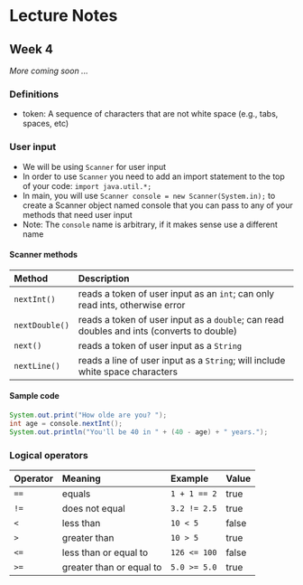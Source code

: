 # Lecture Notes
## Week 4

_More coming soon ..._

### Definitions
* token: A sequence of characters that are not white space (e.g., tabs, spaces, etc)

### User input

* We will be using `Scanner` for user input
* In order to use `Scanner` you need to add an import statement to the top of your code: `import java.util.*;`
* In main, you will use `Scanner console = new Scanner(System.in);` to create a Scanner object named console that you can pass to any of your methods that need user input
 * Note: The `console` name is arbitrary, if it makes sense use a different name

#### Scanner methods

| __Method__ | __Description__ |
| :--- | :--- |
| `nextInt()` | reads a token of user input as an `int`; can only read ints, otherwise error |
| `nextDouble()` | reads a token of user input as a `double`; can read doubles and ints (converts to double) |
| `next()` | reads a token of user input as a `String` |
| `nextLine()` | reads a line of user input as a `String`; will include white space characters |

#### Sample code

```java
System.out.print("How olde are you? ");
int age = console.nextInt();
System.out.println("You'll be 40 in " + (40 - age) + " years.");
```

### Logical operators
| __Operator__ | __Meaning__ | __Example__ | __Value__ |
| :--- | :--- | :--- | :--- |
| `==` | equals | `1 + 1 == 2` | true |
| `!=` | does not equal | `3.2 != 2.5` | true |
| `<` | less than | `10 < 5` | false |
| `>` | greater than | `10 > 5` | true |
| `<=` | less than or equal to | `126 <= 100` | false |
| `>=` | greater than or equal to | `5.0 >= 5.0` | true |
 
 

